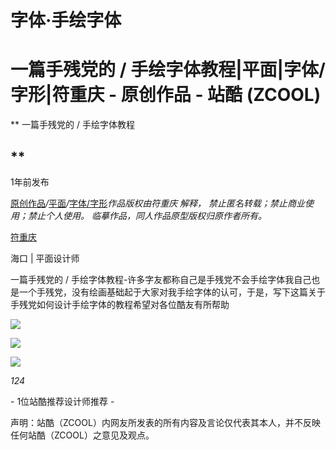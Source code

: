 # 字体·手绘字体

# 一篇手残党的 / 手绘字体教程|平面|字体/字形|符重庆 - 原创作品 - 站酷 (ZCOOL)

\*\*
&#x20;                               一篇手残党的 / 手绘字体教程
&#x20;                               &#x20;
&#x20;                              &#x20;
&#x20;                              &#x20;

## &#x20;                           \*\*

&#x20;                               1年前发布
&#x20;                          &#x20;

[原创作品](https://www.zcool.com.cn/discover/0!3!0!0!0!!!!2!-1!1 "原创作品")*/*[平面](https://www.zcool.com.cn/discover/8!3!0!0!0!!!!2!-1!1 "平面")*/*[字体/字形](https://www.zcool.com.cn/discover/8!3!14!0!0!!!!2!-1!1 "字体/字形")*作品版权由符重庆 解释，
&#x20;                                                       禁止匿名转载；禁止商业使用；禁止个人使用。 临摹作品，同人作品原型版权归原作者所有。*

[符重庆
&#x20;               ](https://www.zcool.com.cn/u/19545205 "符重庆
&#x20;               ")

&#x20;              &#x20;
&#x20;                   海口 |
&#x20;                  &#x20;
&#x20;                       平面设计师
&#x20;                  &#x20;
&#x20;                  &#x20;
&#x20;              &#x20;
&#x20;          &#x20;

&#x20;                       一篇手残党的 / 手绘字体教程-许多字友都称自己是手残党不会手绘字体我自己也是一个手残党，没有绘画基础起于大家对我手绘字体的认可，于是，写下这篇关于手残党如何设计手绘字体的教程希望对各位酷友有所帮助
&#x20;              &#x20;

![](https://qhdtc.oss-cn-chengdu.aliyuncs.com/obsidian/0123095d9ff713a801211d53260c9f.jpg@1280w_1l_2o_100.jpg)

![](https://qhdtc.oss-cn-chengdu.aliyuncs.com/obsidian/01780e5d9ff713a8012060be005aab.jpg@1280w_1l_2o_100.jpg)

![](https://qhdtc.oss-cn-chengdu.aliyuncs.com/obsidian/01fd565d9ff713a8012060be29cd22.jpg@1280w_1l_2o_100.jpg)

*124*

&#x20; \- 1位站酷推荐设计师推荐 -
&#x20;&#x20;

声明：站酷（ZCOOL）内网友所发表的所有内容及言论仅代表其本人，并不反映任何站酷（ZCOOL）之意见及观点。
